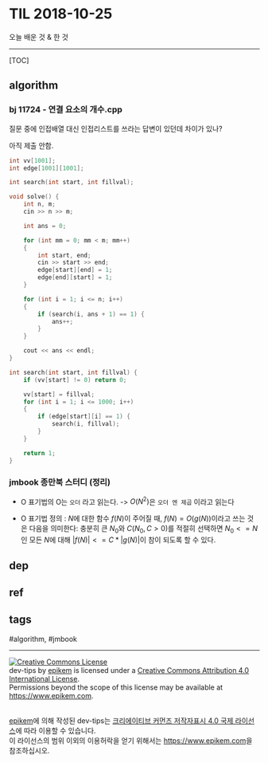 # TIL 2018-10-25

오늘 배운 것 & 한 것

--------------------------

[TOC]

## algorithm

### bj 11724 - 연결 요소의 개수.cpp

질문 중에 인접배열 대신 인접리스트를 쓰라는 답변이 있던데 차이가 있나?

아직 제출 안함.

```cpp
int vv[1001];
int edge[1001][1001];

int search(int start, int fillval);

void solve() {
	int n, m;
	cin >> n >> m;

	int ans = 0;

	for (int mm = 0; mm < m; mm++)
	{
		int start, end;
		cin >> start >> end;
		edge[start][end] = 1;
		edge[end][start] = 1;
	}

	for (int i = 1; i <= n; i++)
	{
		if (search(i, ans + 1) == 1) {
			ans++;
		}
	}

	cout << ans << endl;
}

int search(int start, int fillval) {
	if (vv[start] != 0) return 0;

	vv[start] = fillval;
	for (int i = 1; i <= 1000; i++)
	{
		if (edge[start][i] == 1) {
			search(i, fillval);
		}
	}

	return 1;
}
```

### jmbook 종만북 스터디 (정리)

- O 표기법의 O는 `오더` 라고 읽는다.
-> $O(N^2)$은 `오더 엔 제곱` 이라고 읽는다

- O 표기법 정의 : $N$에 대한 함수 $f(N)$이 주어질 때, $f(N) = O(g(N))$이라고 쓰는 것은 다음을 의미한다:
충분히 큰 $N_0$와 $C(N_0, C>0)$를 적절히 선택하면 $N_0<=N$ 인 모든 $N$에 대해 $|f(N)|<= C*|g(N)|$이 참이 되도록 할 수 있다.

## dep

## ref

## tags
  #algorithm, #jmbook



--------------------------


<!-- license start -->

<a rel="license" href="http://creativecommons.org/licenses/by/4.0/"><img alt="Creative Commons License" style="border-width:0" src="https://i.creativecommons.org/l/by/4.0/88x31.png" /></a>
<br /><span xmlns:dct="http://purl.org/dc/terms/" property="dct:title">dev-tips</span> by <a xmlns:cc="http://creativecommons.org/ns#" href="https://www.github.com/epikem/dev-tips" property="cc:attributionName" rel="cc:attributionURL">epikem</a> is licensed under a <a rel="license" href="http://creativecommons.org/licenses/by/4.0/">Creative Commons Attribution 4.0 International License</a>.<br />Permissions beyond the scope of this license may be available at <a xmlns:cc="http://creativecommons.org/ns#" href="https://www.epikem.com" rel="cc:morePermissions">https://www.epikem.com</a>.

<br /><a xmlns:cc="http://creativecommons.org/ns#" href="https://www.github.com/epikem/dev-tips" property="cc:attributionName" rel="cc:attributionURL">epikem</a>에 의해 작성된 <span xmlns:dct="http://purl.org/dc/terms/" property="dct:title">dev-tips</span>는 <a rel="license" href="http://creativecommons.org/licenses/by/4.0/">크리에이티브 커먼즈 저작자표시 4.0 국제 라이선스</a>에 따라 이용할 수 있습니다.<br />이 라이선스의 범위 이외의 이용허락을 얻기 위해서는 <a xmlns:cc="http://creativecommons.org/ns#" href="https://www.epikem.com" rel="cc:morePermissions">https://www.epikem.com</a>을 참조하십시오.

<!-- license end -->